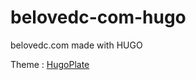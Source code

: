 # belovedc-com-hugo
belovedc.com made with HUGO

Theme : [HugoPlate](https://themes.gohugo.io/themes/hugoplate/)